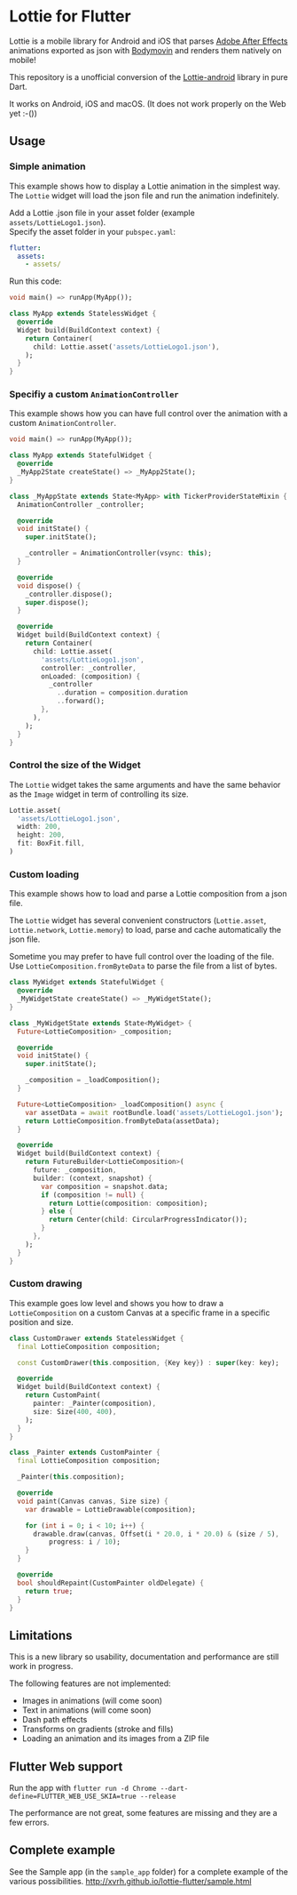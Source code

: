 # Lottie for Flutter

Lottie is a mobile library for Android and iOS that parses [Adobe After Effects](http://www.adobe.com/products/aftereffects.html) 
animations exported as json with [Bodymovin](https://github.com/bodymovin/bodymovin) and renders them natively on mobile!

This repository is a unofficial conversion of the [Lottie-android](https://github.com/airbnb/lottie-android) library in pure Dart. 

It works on Android, iOS and macOS. (It does not work properly on the Web yet :-())

## Usage

### Simple animation
This example shows how to display a Lottie animation in the simplest way.  
The `Lottie` widget will load the json file and run the animation indefinitely.

Add a Lottie .json file in your asset folder (example `assets/LottieLogo1.json`).  
Specify the asset folder in your `pubspec.yaml`:
```yaml
flutter:
  assets:
    - assets/
```

Run this code:
```dart
void main() => runApp(MyApp());

class MyApp extends StatelessWidget {
  @override
  Widget build(BuildContext context) {
    return Container(
      child: Lottie.asset('assets/LottieLogo1.json'),
    );
  }
}
```

### Specifiy a custom `AnimationController`
This example shows how you can have full control over the animation with a custom `AnimationController`.

```dart
void main() => runApp(MyApp());

class MyApp extends StatefulWidget {
  @override
  _MyApp2State createState() => _MyApp2State();
}

class _MyAppState extends State<MyApp> with TickerProviderStateMixin {
  AnimationController _controller;

  @override
  void initState() {
    super.initState();

    _controller = AnimationController(vsync: this);
  }

  @override
  void dispose() {
    _controller.dispose();
    super.dispose();
  }

  @override
  Widget build(BuildContext context) {
    return Container(
      child: Lottie.asset(
        'assets/LottieLogo1.json',
        controller: _controller,
        onLoaded: (composition) {
          _controller
            ..duration = composition.duration
            ..forward();
        },
      ),
    );
  }
}
```

### Control the size of the Widget
The `Lottie` widget takes the same arguments and have the same behavior as the `Image` widget
in term of controlling its size.
```dart
Lottie.asset(
  'assets/LottieLogo1.json',
  width: 200,
  height: 200,
  fit: BoxFit.fill,
)
```

### Custom loading
This example shows how to load and parse a Lottie composition from a json file.  

The `Lottie` widget has several convenient constructors (`Lottie.asset`, `Lottie.network`, `Lottie.memory`) to load, parse and
cache automatically the json file.

Sometime you may prefer to have full control over the loading of the file. Use `LottieComposition.fromByteData` to 
parse the file from a list of bytes.
```dart
class MyWidget extends StatefulWidget {
  @override
  _MyWidgetState createState() => _MyWidgetState();
}

class _MyWidgetState extends State<MyWidget> {
  Future<LottieComposition> _composition;

  @override
  void initState() {
    super.initState();

    _composition = _loadComposition();
  }

  Future<LottieComposition> _loadComposition() async {
    var assetData = await rootBundle.load('assets/LottieLogo1.json');
    return LottieComposition.fromByteData(assetData);
  }

  @override
  Widget build(BuildContext context) {
    return FutureBuilder<LottieComposition>(
      future: _composition,
      builder: (context, snapshot) {
        var composition = snapshot.data;
        if (composition != null) {
          return Lottie(composition: composition);
        } else {
          return Center(child: CircularProgressIndicator());
        }
      },
    );
  }
}
```

### Custom drawing
This example goes low level and shows you how to draw a `LottieComposition` on a custom Canvas at a specific frame in 
a specific position and size.

````dart
class CustomDrawer extends StatelessWidget {
  final LottieComposition composition;

  const CustomDrawer(this.composition, {Key key}) : super(key: key);

  @override
  Widget build(BuildContext context) {
    return CustomPaint(
      painter: _Painter(composition),
      size: Size(400, 400),
    );
  }
}

class _Painter extends CustomPainter {
  final LottieComposition composition;

  _Painter(this.composition);

  @override
  void paint(Canvas canvas, Size size) {
    var drawable = LottieDrawable(composition);

    for (int i = 0; i < 10; i++) {
      drawable.draw(canvas, Offset(i * 20.0, i * 20.0) & (size / 5),
          progress: i / 10);
    }
  }

  @override
  bool shouldRepaint(CustomPainter oldDelegate) {
    return true;
  }
}
````

## Limitations
This is a new library so usability, documentation and performance are still work in progress.

The following features are not implemented:
- Images in animations (will come soon)
- Text in animations (will come soon)
- Dash path effects
- Transforms on gradients (stroke and fills)
- Loading an animation and its images from a ZIP file

## Flutter Web support
Run the app with `flutter run -d Chrome --dart-define=FLUTTER_WEB_USE_SKIA=true --release`

The performance are not great, some features are missing and they are a few errors.

## Complete example
See the Sample app (in the `sample_app` folder) for a complete example of the various possibilities.
http://xvrh.github.io/lottie-flutter/sample.html